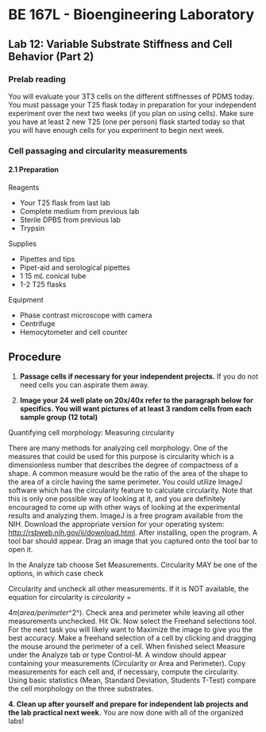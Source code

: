 # BE 167L - Bioengineering Laboratory

## Lab 12: Variable Substrate Stiffness and Cell Behavior (Part 2)

### Prelab reading

You will evaluate your 3T3 cells on the different stiffnesses of PDMS today. You must passage your T25 flask today in preparation for your independent experiment over the next two weeks (if you plan on using cells). Make sure you have at least 2 new T25 (one per person) flask started today so that you will have enough cells for you experiment to begin next week.

### Cell passaging and circularity measurements

#### 2.1 Preparation

Reagents

- Your T25 flask from last lab
- Complete medium from previous lab
- Sterile DPBS from previous lab
- Trypsin

Supplies

- Pipettes and tips
- Pipet-aid and serological pipettes
- 1 15 *mL* conical tube
- 1-2 T25 flasks

Equipment

- Phase contrast microscope with camera
- Centrifuge
- Hemocytometer and cell counter

Procedure 
----------

1.  **Passage cells if necessary for your independent projects.** If you do not need cells you can aspirate them away.

2.  **Image your 24 well plate on 20x/40x refer to the paragraph below for specifics. You will want pictures of at least 3 random cells from each sample group (12 total)**

Quantifying cell morphology: Measuring circularity

There are many methods for analyzing cell morphology. One of the measures that could be used for this purpose is circularity which is a dimensionless number that describes the degree of compactness of a shape. A common measure would be the ratio of the area of the shape to the area of a circle having the same perimeter. You could utilize ImageJ software which has the circularity feature to calculate circularity. Note that this is only one possible way of looking at it, and you are definitely encouraged to come up with other ways of looking at the experimental results and analyzing them. ImageJ is a free program available from the NIH. Download the appropriate version for your operating system: <http://rsbweb.nih.gov/ij/download.html>. After installing, open the program. A tool bar should appear. Drag an image that you captured onto the tool bar to open it.

In the Analyze tab choose Set Measurements. Circularity MAY be one of the options, in which case check

Circularity and uncheck all other measurements. If it is NOT available, the equation for circularity is *circularity* =

4*π*(*area/perimeter*^2^). Check area and perimeter while leaving all other measurements unchecked. Hit Ok. Now select the Freehand selections tool. For the next task you will likely want to Maximize the image to give you the best accuracy. Make a freehand selection of a cell by clicking and dragging the mouse around the perimeter of a cell. When finished select Measure under the Analyze tab or type Control-M. A window should appear containing your measurements (Circularity or Area and Perimeter). Copy measurements for each cell and, if necessary, compute the circularity. Using basic statistics (Mean, Standard Deviation, Students T-Test) compare the cell morphology on the three substrates.

**4. Clean up after yourself and prepare for independent lab projects and the lab practical next week.** You are now done with all of the organized labs!
